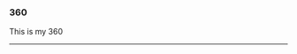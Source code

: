 ### 360

This is my 360 

<script src="//360.vizor.io/scripts/embed.js" data-vizorurl="https://360.vizor.io/embed/v/kvvl9" ></script>

***
